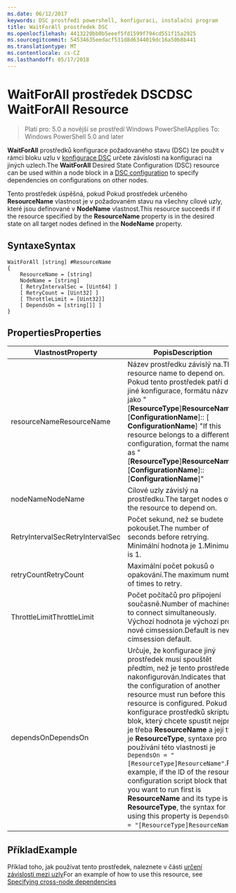 ```yaml
---
ms.date: 06/12/2017
keywords: DSC prostředí powershell, konfiguraci, instalační program
title: WaitForAll prostředek DSC
ms.openlocfilehash: 4413220bb0b5eeef5fd1599f794cd551f15a2925
ms.sourcegitcommit: 54534635eedacf531d8d6344019dc16a50b8b441
ms.translationtype: MT
ms.contentlocale: cs-CZ
ms.lasthandoff: 05/17/2018
---
```

# <a name="dsc-waitforall-resource"></a><span data-ttu-id="612ce-103">WaitForAll prostředek DSC</span><span class="sxs-lookup"><span data-stu-id="612ce-103">DSC WaitForAll Resource</span></span>

> <span data-ttu-id="612ce-104">Platí pro: 5.0 a novější se prostředí Windows PowerShell</span><span class="sxs-lookup"><span data-stu-id="612ce-104">Applies To: Windows PowerShell 5.0 and later</span></span>

<span data-ttu-id="612ce-105">**WaitForAll** prostředků konfigurace požadovaného stavu (DSC) lze použít v rámci bloku uzlu v [konfigurace DSC](configurations.md) určete závislosti na konfiguraci na jiných uzlech.</span><span class="sxs-lookup"><span data-stu-id="612ce-105">The **WaitForAll** Desired State Configuration (DSC) resource can be used within a node block in a [DSC configuration](configurations.md) to specify dependencies on configurations on other nodes.</span></span>

<span data-ttu-id="612ce-106">Tento prostředek úspěšná, pokud Pokud prostředek určeného **ResourceName** vlastnost je v požadovaném stavu na všechny cílové uzly, které jsou definované v **NodeName** vlastnost.</span><span class="sxs-lookup"><span data-stu-id="612ce-106">This resource succeeds if if the resource specified by the **ResourceName** property is in the desired state on all target nodes defined in the **NodeName** property.</span></span>


## <a name="syntax"></a><span data-ttu-id="612ce-107">Syntaxe</span><span class="sxs-lookup"><span data-stu-id="612ce-107">Syntax</span></span>

```
WaitForAll [string] #ResourceName
{
    ResourceName = [string]
    NodeName = [string]
    [ RetryIntervalSec = [Uint64] ]
    [ RetryCount = [Uint32] ]
    [ ThrottleLimit = [Uint32]]
    [ DependsOn = [string[]] ]
}
```

## <a name="properties"></a><span data-ttu-id="612ce-108">Properties</span><span class="sxs-lookup"><span data-stu-id="612ce-108">Properties</span></span>

|  <span data-ttu-id="612ce-109">Vlastnost</span><span class="sxs-lookup"><span data-stu-id="612ce-109">Property</span></span>  |  <span data-ttu-id="612ce-110">Popis</span><span class="sxs-lookup"><span data-stu-id="612ce-110">Description</span></span>   |
|---|---|
| <span data-ttu-id="612ce-111">resourceName</span><span class="sxs-lookup"><span data-stu-id="612ce-111">ResourceName</span></span>| <span data-ttu-id="612ce-112">Název prostředku závislý na.</span><span class="sxs-lookup"><span data-stu-id="612ce-112">The resource name to depend on.</span></span> <span data-ttu-id="612ce-113">Pokud tento prostředek patří do jiné konfigurace, formátu názvu jako "[__ResourceType__]__ResourceName__:: [__ConfigurationName__]:: [ __ConfigurationName__] "</span><span class="sxs-lookup"><span data-stu-id="612ce-113">If this resource belongs to a different configuration, format the name as "[__ResourceType__]__ResourceName__::[__ConfigurationName__]::[__ConfigurationName__]"</span></span>|
| <span data-ttu-id="612ce-114">nodeName</span><span class="sxs-lookup"><span data-stu-id="612ce-114">NodeName</span></span>| <span data-ttu-id="612ce-115">Cílové uzly závislý na prostředku.</span><span class="sxs-lookup"><span data-stu-id="612ce-115">The target nodes of the resource to depend on.</span></span>|
| <span data-ttu-id="612ce-116">RetryIntervalSec</span><span class="sxs-lookup"><span data-stu-id="612ce-116">RetryIntervalSec</span></span>| <span data-ttu-id="612ce-117">Počet sekund, než se budete pokoušet.</span><span class="sxs-lookup"><span data-stu-id="612ce-117">The number of seconds before retrying.</span></span> <span data-ttu-id="612ce-118">Minimální hodnota je 1.</span><span class="sxs-lookup"><span data-stu-id="612ce-118">Minimum is 1.</span></span>|
| <span data-ttu-id="612ce-119">retryCount</span><span class="sxs-lookup"><span data-stu-id="612ce-119">RetryCount</span></span>| <span data-ttu-id="612ce-120">Maximální počet pokusů o opakování.</span><span class="sxs-lookup"><span data-stu-id="612ce-120">The maximum number of times to retry.</span></span>|
| <span data-ttu-id="612ce-121">ThrottleLimit</span><span class="sxs-lookup"><span data-stu-id="612ce-121">ThrottleLimit</span></span>| <span data-ttu-id="612ce-122">Počet počítačů pro připojení současně.</span><span class="sxs-lookup"><span data-stu-id="612ce-122">Number of machines to connect simultaneously.</span></span> <span data-ttu-id="612ce-123">Výchozí hodnota je výchozí pro nové cimsession.</span><span class="sxs-lookup"><span data-stu-id="612ce-123">Default is new-cimsession default.</span></span>|
| <span data-ttu-id="612ce-124">dependsOn</span><span class="sxs-lookup"><span data-stu-id="612ce-124">DependsOn</span></span> | <span data-ttu-id="612ce-125">Určuje, že konfigurace jiný prostředek musí spouštět předtím, než je tento prostředek nakonfigurován.</span><span class="sxs-lookup"><span data-stu-id="612ce-125">Indicates that the configuration of another resource must run before this resource is configured.</span></span> <span data-ttu-id="612ce-126">Pokud ID konfigurace prostředků skriptu blok, který chcete spustit nejprve je třeba __ResourceName__ a její typ je __ResourceType__, syntaxe pro používání této vlastnosti je `DependsOn = "[ResourceType]ResourceName"`.</span><span class="sxs-lookup"><span data-stu-id="612ce-126">For example, if the ID of the resource configuration script block that you want to run first is __ResourceName__ and its type is __ResourceType__, the syntax for using this property is `DependsOn = "[ResourceType]ResourceName"`.</span></span>|


## <a name="example"></a><span data-ttu-id="612ce-127">Příklad</span><span class="sxs-lookup"><span data-stu-id="612ce-127">Example</span></span>

<span data-ttu-id="612ce-128">Příklad toho, jak používat tento prostředek, naleznete v části [určení závislostí mezi uzly](crossNodeDependencies.md)</span><span class="sxs-lookup"><span data-stu-id="612ce-128">For an example of how to use this resource, see [Specifying cross-node dependencies](crossNodeDependencies.md)</span></span>